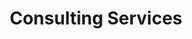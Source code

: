 ---
title: "Consulting Services"
description: "One-to-One strategy calls where I teach you the foundations of creating a customer journey that will bring in sales for your business."
icon: "handshake"
eleventyExcludeFromCollections: false
excludeFromSitemap: false
directURL: "https://georgemc.net/consulting/"
---